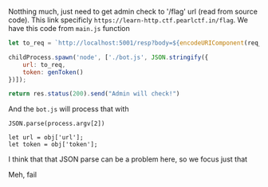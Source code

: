 
Notthing much, just need to get admin check to '/flag' url (read from source code). This link specificly `https://learn-http.ctf.pearlctf.in/flag`. We have this code from `main.js` function

```js
let to_req = `http://localhost:5001/resp?body=${encodeURIComponent(req_body)}`

childProcess.spawn('node', ['./bot.js', JSON.stringify({
    url: to_req,
    token: genToken()
})]);

return res.status(200).send("Admin will check!")
```

And the `bot.js` will process that with

    JSON.parse(process.argv[2])

	let url = obj['url'];
	let token = obj['token'];

I think that that JSON parse can be a problem here, so we focus just that

Meh, fail

